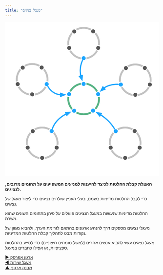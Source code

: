 ```yaml
---
title: "מעגל נציגים"
---
```



![right,fit](img/structural-patterns/delegate-circle.png)

**האצלת קבלת החלטות לכיצד להיענות למניעים המשפיעים על תחומים מרובים, לנציגים.**

כדי לקבל החלטות מדיניות בשמם, בעלי העניין שולחים נציגים כדי ליצור מעגל של נציגים.

החלטות מדיניות שנעשות במעגל הנציגים פועלים על פיהן בתחומים השונים שהוא משרת.

מעגלי נציגים מספקים דרך להנהיג ארגונים בהתאם לזרימת הערך, ולהביא מגוון של נקודות מבט לתהליך קבלת החלטות המדיניות.

מעגל נציגים עשוי להביא אנשים אחרים (למשל מומחים חיצוניים) כדי לסייע בהחלטות ספציפיות, או אפילו כחברים במעגל.

[&#9654; ארגון אפרסק](peach-organization.html)<br/>[&#9664; מעגל שירות](service-circle.html)<br/>[&#9650; מבנה ארגוני](organizational-structure.html)

